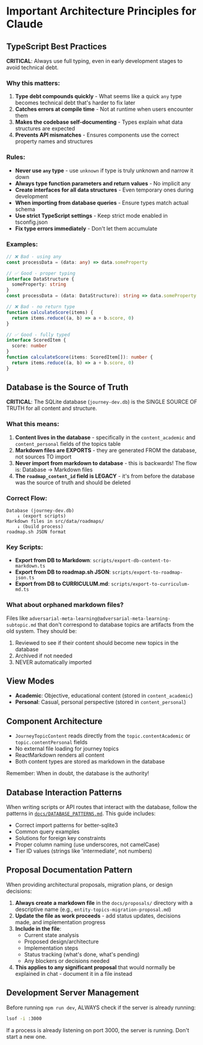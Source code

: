 # Important Architecture Principles for Claude

## TypeScript Best Practices

**CRITICAL**: Always use full typing, even in early development stages to avoid technical debt.

### Why this matters:
1. **Type debt compounds quickly** - What seems like a quick `any` type becomes technical debt that's harder to fix later
2. **Catches errors at compile time** - Not at runtime when users encounter them
3. **Makes the codebase self-documenting** - Types explain what data structures are expected
4. **Prevents API mismatches** - Ensures components use the correct property names and structures

### Rules:
- **Never use `any` type** - use `unknown` if type is truly unknown and narrow it down
- **Always type function parameters and return values** - No implicit any
- **Create interfaces for all data structures** - Even temporary ones during development
- **When importing from database queries** - Ensure types match actual schema
- **Use strict TypeScript settings** - Keep strict mode enabled in tsconfig.json
- **Fix type errors immediately** - Don't let them accumulate

### Examples:
```typescript
// ❌ Bad - using any
const processData = (data: any) => data.someProperty

// ✅ Good - proper typing
interface DataStructure {
  someProperty: string
}
const processData = (data: DataStructure): string => data.someProperty

// ❌ Bad - no return type
function calculateScore(items) {
  return items.reduce((a, b) => a + b.score, 0)
}

// ✅ Good - fully typed
interface ScoredItem {
  score: number
}
function calculateScore(items: ScoredItem[]): number {
  return items.reduce((a, b) => a + b.score, 0)
}
```

## Database is the Source of Truth

**CRITICAL**: The SQLite database (`journey-dev.db`) is the SINGLE SOURCE OF TRUTH for all content and structure.

### What this means:
1. **Content lives in the database** - specifically in the `content_academic` and `content_personal` fields of the topics table
2. **Markdown files are EXPORTS** - they are generated FROM the database, not sources TO import
3. **Never import from markdown to database** - this is backwards! The flow is: Database → Markdown files
4. **The `roadmap_content_id` field is LEGACY** - it's from before the database was the source of truth and should be deleted

### Correct Flow:
```
Database (journey-dev.db) 
    ↓ (export scripts)
Markdown files in src/data/roadmaps/
    ↓ (build process)  
roadmap.sh JSON format
```

### Key Scripts:
- **Export from DB to Markdown**: `scripts/export-db-content-to-markdown.ts`
- **Export from DB to roadmap.sh JSON**: `scripts/export-to-roadmap-json.ts`
- **Export from DB to CURRICULUM.md**: `scripts/export-to-curriculum-md.ts`

### What about orphaned markdown files?
Files like `adversarial-meta-learning@adversarial-meta-learning-subtopic.md` that don't correspond to database topics are artifacts from the old system. They should be:
1. Reviewed to see if their content should become new topics in the database
2. Archived if not needed
3. NEVER automatically imported

## View Modes
- **Academic**: Objective, educational content (stored in `content_academic`)
- **Personal**: Casual, personal perspective (stored in `content_personal`)

## Component Architecture
- `JourneyTopicContent` reads directly from the `topic.contentAcademic` or `topic.contentPersonal` fields
- No external file loading for journey topics
- ReactMarkdown renders all content
- Both content types are stored as markdown in the database

Remember: When in doubt, the database is the authority!

## Database Interaction Patterns

When writing scripts or API routes that interact with the database, follow the patterns in [`docs/DATABASE_PATTERNS.md`](docs/DATABASE_PATTERNS.md). This guide includes:
- Correct import patterns for better-sqlite3
- Common query examples
- Solutions for foreign key constraints
- Proper column naming (use underscores, not camelCase)
- Tier ID values (strings like 'intermediate', not numbers)

## Proposal Documentation Pattern

When providing architectural proposals, migration plans, or design decisions:
1. **Always create a markdown file** in the `docs/proposals/` directory with a descriptive name (e.g., `entity-topics-migration-proposal.md`)
2. **Update the file as work proceeds** - add status updates, decisions made, and implementation progress
3. **Include in the file**:
   - Current state analysis
   - Proposed design/architecture
   - Implementation steps
   - Status tracking (what's done, what's pending)
   - Any blockers or decisions needed
4. **This applies to any significant proposal** that would normally be explained in chat - document it in a file instead

## Development Server Management
Before running `npm run dev`, ALWAYS check if the server is already running:
```bash
lsof -i :3000
```
If a process is already listening on port 3000, the server is running. Don't start a new one.